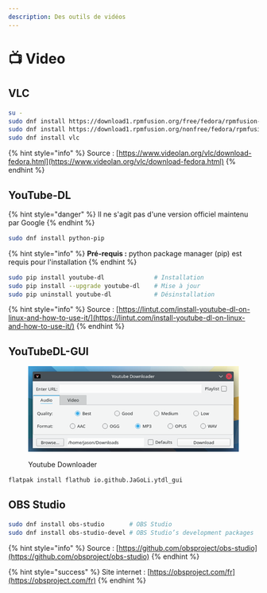 ```yaml
---
description: Des outils de vidéos
---
```


# 📺 Video

## VLC

```bash
su -
sudo dnf install https://download1.rpmfusion.org/free/fedora/rpmfusion-free-release-$(rpm -E %fedora).noarch.rpm
sudo dnf install https://download1.rpmfusion.org/nonfree/fedora/rpmfusion-nonfree-release-$(rpm -E %fedora).noarch.rpm
sudo dnf install vlc
```

{% hint style="info" %}
Source : [https://www.videolan.org/vlc/download-fedora.html](https://www.videolan.org/vlc/download-fedora.html)
{% endhint %}

## YouTube-DL

{% hint style="danger" %}
Il ne s'agit pas d'une version officiel maintenu par Google
{% endhint %}

```bash
sudo dnf install python-pip
```

{% hint style="info" %}
**Pré-requis :** python package manager (pip) est requis pour l'installation
{% endhint %}

```bash
sudo pip install youtube-dl              # Installation
sudo pip install --upgrade youtube-dl    # Mise à jour
sudo pip uninstall youtube-dl            # Désinstallation
```

{% hint style="info" %}
Source : [https://lintut.com/install-youtube-dl-on-linux-and-how-to-use-it/](https://lintut.com/install-youtube-dl-on-linux-and-how-to-use-it/)
{% endhint %}

## YouTubeDL-GUI

<figure><img src="../../../.gitbook/assets/Capture d’écran du 2022-11-08 16-55-08.png" alt=""><figcaption><p>Youtube Downloader</p></figcaption></figure>

```bash
flatpak install flathub io.github.JaGoLi.ytdl_gui
```

## OBS Studio

```bash
sudo dnf install obs-studio       # OBS Studio
sudo dnf install obs-studio-devel # OBS Studio’s development packages
```

{% hint style="info" %}
Source : [https://github.com/obsproject/obs-studio](https://github.com/obsproject/obs-studio)
{% endhint %}

{% hint style="success" %}
Site internet : [https://obsproject.com/fr](https://obsproject.com/fr)
{% endhint %}
